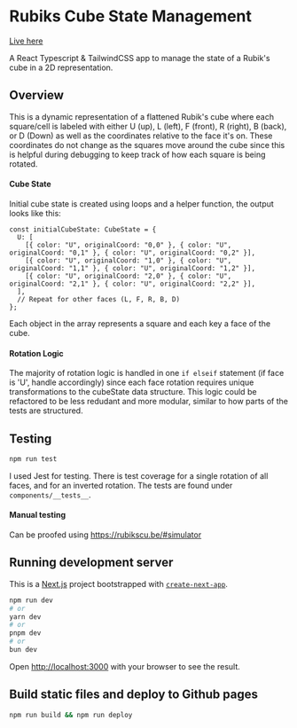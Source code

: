 # Rubiks Cube State Management

[Live here]([https://nextjs.org/](https://volpestyle.github.io/rubiks-cube/))

A React Typescript & TailwindCSS app to manage the state of a Rubik's cube in a 2D representation.

## Overview

This is a dynamic representation of a flattened Rubik's cube where each square/cell is labeled with either U (up), L (left), F (front), R (right), B (back), or D (Down) as well as the coordinates relative to the face it's on. These coordinates do not change as the squares move around the cube since this is helpful during debugging to keep track of how each square is being rotated.

#### Cube State

Initial cube state is created using loops and a helper function, the output looks like this:

```
const initialCubeState: CubeState = {
  U: [
    [{ color: "U", originalCoord: "0,0" }, { color: "U", originalCoord: "0,1" }, { color: "U", originalCoord: "0,2" }],
    [{ color: "U", originalCoord: "1,0" }, { color: "U", originalCoord: "1,1" }, { color: "U", originalCoord: "1,2" }],
    [{ color: "U", originalCoord: "2,0" }, { color: "U", originalCoord: "2,1" }, { color: "U", originalCoord: "2,2" }],
  ],
  // Repeat for other faces (L, F, R, B, D)
};
```

Each object in the array represents a square and each key a face of the cube.

#### Rotation Logic

The majority of rotation logic is handled in one `if elseif` statement (if face is 'U', handle accordingly) since each face rotation requires unique transformations to the cubeState data structure. This logic could be refactored to be less redudant and more modular, similar to how parts of the tests are structured.

## Testing

```bash
npm run test
```

I used Jest for testing. There is test coverage for a single rotation of all faces, and for an inverted rotation.
The tests are found under `components/__tests__`.

#### Manual testing

Can be proofed using https://rubikscu.be/#simulator

## Running development server

This is a [Next.js](https://nextjs.org/) project bootstrapped with [`create-next-app`](https://github.com/vercel/next.js/tree/canary/packages/create-next-app).

```bash
npm run dev
# or
yarn dev
# or
pnpm dev
# or
bun dev
```

Open [http://localhost:3000](http://localhost:3000) with your browser to see the result.

## Build static files and deploy to Github pages

```bash
npm run build && npm run deploy
```
